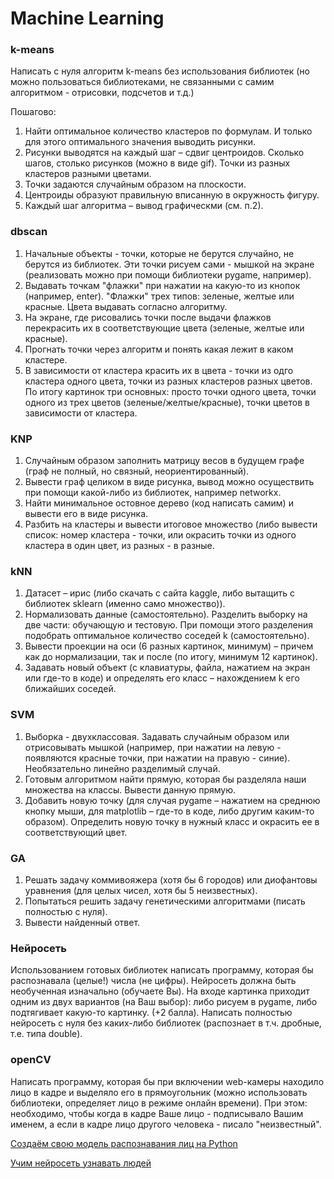 # Machine Learning
### k-means
Написать с нуля алгоритм k-means без использования библиотек 
(но можно пользоваться библиотеками, не связанными с самим алгоритмом - отрисовки, подсчетов и т.д.) 

Пошагово:
1. Найти оптимальное количество кластеров по формулам. И только для этого оптимального значения выводить рисунки.
2. Рисунки выводятся на каждый шаг – сдвиг центроидов. Сколько шагов, столько рисунков (можно в виде gif). Точки из разных кластеров разными цветами.
3. Точки задаются случайным образом на плоскости. 
4. Центроиды образуют правильную вписанную в окружность фигуру.
5.  Каждый шаг алгоритма – вывод графическми (см. п.2).

### dbscan
1. Начальные объекты - точки, которые не берутся случайно, не берутся из библиотек. Эти точки рисуем сами - мышкой на экране (реализовать можно при помощи библиотеки pygame, например). 
2. Выдавать точкам "флажки" при нажатии на какую-то из кнопок (например, enter). "Флажки" трех типов: зеленые, желтые или красные. Цвета выдавать согласно алгоритму. 
3. На экране, где рисовались точки после выдачи флажков перекрасить их в соответствующие цвета (зеленые, желтые или красные). 
4. Прогнать точки через алгоритм и понять какая лежит в каком кластере. 
5. В зависимости от кластера красить их в цвета - точки из одго кластера одного цвета, точки из разных кластеров разных цветов.
По итогу картинок три основных: просто точки одного цвета, точки одного из трех цветов (зеленые/желтые/красные), точки цветов в зависимости от кластера.

### KNP
1. Случайным образом заполнить матрицу весов в будущем графе (граф не полный, но связный, неориентированный). 
2. Вывести граф целиком в виде рисунка, вывод можно осуществить при помощи какой-либо из библиотек, например networkx. 
3. Найти минимальное остовное дерево (код написать самим) и вывести его в виде рисунка. 
4. Разбить на кластеры и вывести итоговое множество (либо вывести список: номер кластера - точки, или окрасить точки из одного кластера в один цвет, из разных - в разные.

### kNN
1. Датасет – ирис (либо скачать с сайта kaggle, либо вытащить с библиотек sklearn (именно само множество)).
2. Нормализовать данные (самостоятельно). Разделить выборку на две части: обучающую и тестовую. При помощи этого разделения подобрать оптимальное количество соседей k (самостоятельно).
3. Вывести проекции на оси (6 разных картинок, минимум) – причем как до нормализации, так и после (по итогу, минимум 12 картинок).
4. Задавать новый объект (с клавиатуры, файла, нажатием на экран или где-то в коде) и определять его класс – нахождением k его ближайших соседей.

### SVM
1. Выборка - двухклассовая. Задавать случайным образом или отрисовывать мышкой (например, при нажатии на левую - появляются красные точки, при нажатии на правую - синие). Необязательно линейно разделимый случай.
2. Готовым алгоритмом найти прямую, которая бы разделяла наши множества на классы. Вывести данную прямую.
3. Добавить новую точку (для случая pygame – нажатием на среднюю кнопку мыши, для matplotlib – где-то в коде, либо другим каким-то образом). Определить новую точку в нужный класс и окрасить ее в соответствующий цвет.

### GA
1. Решать задачу коммивояжера (хотя бы 6 городов) или диофантовы уравнения (для целых чисел, хотя бы 5 неизвестных).
2. Попытаться решить задачу генетическими алгоритмами (писать полностью с нуля).
3. Вывести найденный ответ.

### Нейросеть
Использованием готовых библиотек написать программу, которая бы распознавала (целые!) числа (не цифры).
Нейросеть должна быть необученная изначально (обучаете Вы).
На входе картинка приходит одним из двух вариантов (на Ваш выбор): либо рисуем в pygame, либо подтягивает какую-то картинку.
(+2 балла). Написать полностью нейросеть с нуля без каких-либо библиотек (распознает в т.ч. дробные, т.е. типа double).

### openCV
Написать программу, которая бы при включении web-камеры находило лицо в кадре и выделяло его в прямоугольник 
(можно использовать библиотеки, определяет лицо в режиме онлайн времени). 
При этом: необходимо, чтобы когда в кадре Ваше лицо - подписывало Вашим именем, а если в кадре лицо другого человека - писало "неизвестный".

[Создаём свою модель распознавания лиц на Python](https://thecode.media/face-train/)

[Учим нейросеть узнавать людей](https://thecode.media/face-train2/)